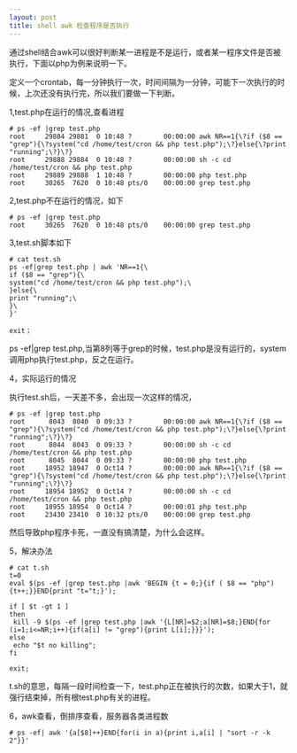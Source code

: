 ```yaml
---
layout: post
title: shell awk 检查程序是否执行
---
```

通过shell结合awk可以很好判断某一进程是不是运行，或者某一程序文件是否被执行，下面以php为例来说明一下。

定义一个crontab，每一分钟执行一次，时间间隔为一分钟，可能下一次执行的时候，上次还没有执行完，所以我们要做一下判断。

1,test.php在运行的情况,查看进程
```
# ps -ef |grep test.php
root     29884 29881  0 10:48 ?        00:00:00 awk NR==1{\?if ($8 == "grep"){\?system("cd /home/test/cron && php test.php");\?}else{\?print "running";\?}\?}
root     29888 29884  0 10:48 ?        00:00:00 sh -c cd /home/test/cron && php test.php
root     29889 29888  1 10:48 ?        00:00:00 php test.php
root     30265  7620  0 10:48 pts/0    00:00:00 grep test.php
```
2,test.php不在运行的情况，如下
```
# ps -ef |grep test.php
root     30265  7620  0 10:48 pts/0    00:00:00 grep test.php
```
3,test.sh脚本如下
```
# cat test.sh
ps -ef|grep test.php | awk 'NR==1{\
if ($8 == "grep"){\
system("cd /home/test/cron && php test.php");\
}else{\
print "running";\
}\
}'

exit；
```

ps -ef|grep test.php,当第8列等于grep的时候，test.php是没有运行的，system调用php执行test.php，反之在运行。

4，实际运行的情况

执行test.sh后，一天差不多，会出现一次这样的情况，
```
# ps -ef |grep test.php
root      8043  8040  0 09:33 ?        00:00:00 awk NR==1{\?if ($8 == "grep"){\?system("cd /home/test/cron && php test.php");\?}else{\?print "running";\?}\?}
root      8044  8043  0 09:33 ?        00:00:00 sh -c cd /home/test/cron && php test.php
root      8045  8044  0 09:33 ?        00:00:00 php test.php
root     18952 18947  0 Oct14 ?        00:00:00 awk NR==1{\?if ($8 == "grep"){\?system("cd /home/test/cron && php test.php");\?}else{\?print "running";\?}\?}
root     18954 18952  0 Oct14 ?        00:00:00 sh -c cd /home/test/cron && php test.php
root     18955 18954  0 Oct14 ?        00:00:01 php test.php
root     23430 23410  0 10:32 pts/0    00:00:00 grep test.php
```
然后导致php程序卡死，一直没有搞清楚，为什么会这样。

5，解决办法
```
# cat t.sh
t=0
eval $(ps -ef |grep test.php |awk 'BEGIN {t = 0;}{if ( $8 == "php"){t++;}}END{print "t="t;}');

if [ $t -gt 1 ]
then
 kill -9 $(ps -ef |grep test.php |awk '{L[NR]=$2;a[NR]=$8;}END{for (i=1;i<=NR;i++){if(a[i] != "grep"){print L[i];}}}');
else
 echo "$t no killing";
fi

exit;
```
t.sh的意思，每隔一段时间检查一下，test.php正在被执行的次数，如果大于1，就强行结束掉，所有根test.php有关的进程。

6，awk查看，倒排序查看，服务器各类进程数
```
# ps -ef| awk '{a[$8]++}END{for(i in a){print i,a[i] | "sort -r -k 2"}}'
```
